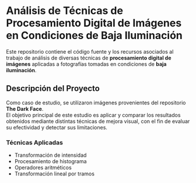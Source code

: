 # Análisis de Técnicas de Procesamiento Digital de Imágenes en Condiciones de Baja Iluminación

Este repositorio contiene el código fuente y los recursos asociados al trabajo de análisis de diversas técnicas de **procesamiento digital de imágenes** aplicadas a fotografías tomadas en condiciones de **baja iluminación**.

## Descripción del Proyecto

Como caso de estudio, se utilizaron imágenes provenientes del repositorio **The Dark Face**.  
El objetivo principal de este estudio es aplicar y comparar los resultados obtenidos mediante distintas técnicas de mejora visual, con el fin de evaluar su efectividad y detectar sus limitaciones.

### Técnicas Aplicadas

- Transformación de intensidad
- Procesamiento de histograma
- Operadores aritméticos
- Transformación lineal por tramos
